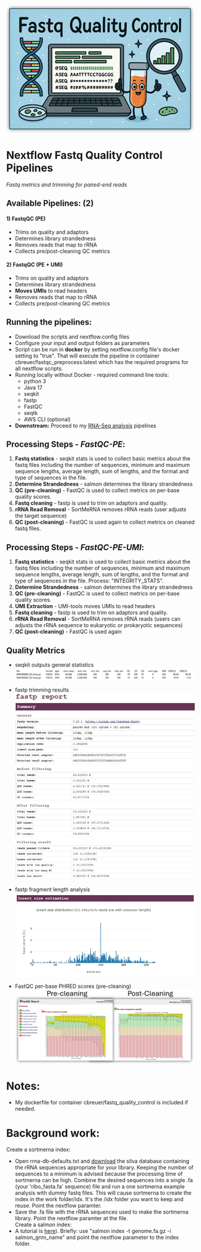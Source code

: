 ![Banner](./pix/banner.jpg)
# Nextflow Fastq Quality Control Pipelines
<i> Fastq metrics and trimming for paired-end reads</i>

## Available Pipelines: (2)

#### 1) FastqQC (PE)
- Trims on quality and adaptors
- Determines library strandedness
- Removes reads that map to rRNA
- Collects pre/post-cleaning QC metrics

#### 2) FastqQC (PE + UMI)
- Trims on quality and adaptors
- Determines library strandedness
- <b>Moves UMIs</b> to read headers
- Removes reads that map to rRNA
- Collects pre/post-cleaning QC metrics

## Running the pipelines:
- Download the scripts and nextflow.config files
- Configure your input and output folders as parameters
- Script can be run in <b>docker</b> by setting nextflow.config file's docker setting to "true". That will execute the pipeline in container cbreuer/fastqc_preprocess:latest which has the required programs for all nextflow scripts.
- Running locally without Docker - required command line tools:
	- python 3
	- Java 17
	- seqkit
	- fastp
	- FastQC
	- seqtk
	- AWS CLI (optional)
- <b>Downstream:</b> Proceed to my [RNA-Seq analysis](https://github.com/The1stMartian/Nextflow-RNA-Seq) pipelines

## Processing Steps - <i>FastQC-PE</i>:
1. <b>Fastq statistics</b> - seqkit stats is used to collect basic metrics about the fastq files including the number of sequences, minimum and maximum sequence lengths, average length, sum of lengths, and the format and type of sequences in the file. 
2. <b>Determine Strandedness</b> - salmon determines the library strandedness 
3. <b>QC (pre-cleaning)</b> - FastQC is used to collect metrics on per-base quality scores. 
4. <b>Fastq cleaning</b> - fastp is used to trim on adaptors and quality. 
5. <b>rRNA Read Removal</b> - SortMeRNA removes rRNA reads (user adjusts the target sequence)
6. <b>QC (post-cleaning)</b> - FastQC is used again to collect metrics on cleaned fastq files. 

## Processing Steps - <i>FastQC-PE-UMI</i>:
1. <b>Fastq statistics</b> - seqkit stats is used to collect basic metrics about the fastq files including the number of sequences, minimum and maximum sequence lengths, average length, sum of lengths, and the format and type of sequences in the file. 
Process: "INTEGRITY_STATS".<br>
2. <b>Determine Strandedness</b> - salmon determines the library strandedness 
3. <b>QC (pre-cleaning)</b> - FastQC is used to collect metrics on per-base quality scores. 
4. <b>UMI Extraction</b> - UMI-tools moves UMIs to read headers 
5. <b>Fastq cleaning</b> - fastp is used to trim on adaptors and quality. 
6. <b>rRNA Read Removal</b> - SortMeRNA removes rRNA reads (users can adjusts the rRNA sequence to eukaryotic or prokaryotic sequences)
7. <b>QC (post-cleaning)</b> - FastQC is used again


## Quality Metrics
- seqkit outputs general statistics
 ![seqkit](./pix/stats.jpg)

 - fastp trimming results
 ![fastqp](./pix/fastp.jpg)

 - fastp fragment length analysis
 ![fastp fragment analysis](./pix/fastpFrag.jpg)

- FastQC per-base PHRED scores (pre-cleaning)
![fastqc phred pre](./pix/quality.png)

# Notes:
- My dockerfile for container cbreuer/fastq_quality_control is included if needed.

# Background work:
Create a sortmerna index:
- Open rrna-db-defaults.txt and [download](https://www.arb-silva.de/download/arb-files/) the silva database containing the rRNA sequences appropriate for your library. Keeping the number of sequences to a minimum is advised because the processing time of sortmerna can be high. Combine the desired sequences into a single .fa (your 'ribo_fasta.fa' sequence) file and run a one sortmerna example analysis with dummy fastq files. This will cause sortmerna to create the index in the work folder/idx. It's the /idx folder you want to keep and reuse. Point the nextflow paramter.
- Save the .fa file with the rRNA sequences used to make the sortmerna library. Point the nextflow paramter at the file.<br>
Create a salmon index:
- A tutorial is [here](https://combine-lab.github.io/salmon/getting_started/#indexing-txome)). Briefly: use "salmon index -t genome.fa.gz -i salmon_gnm_name" and point the nextflow parameter to the index folder.